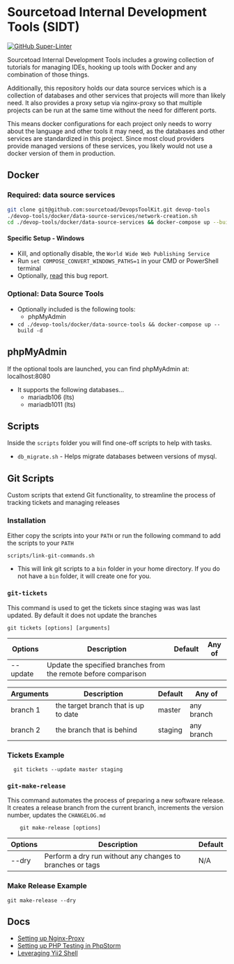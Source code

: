 # Sourcetoad Internal Development Tools (SIDT)

[![GitHub Super-Linter](https://github.com/sourcetoad/DevopsToolKit/workflows/Lint%20Code%20Base/badge.svg)](https://github.com/marketplace/actions/super-linter)

Sourcetoad Internal Development Tools includes a growing collection of tutorials
for managing IDEs, hooking up tools with Docker and any combination of those
things.

Additionally, this repository holds our data source services which is
a collection of databases and other services that projects will more than likely
need. It also provides a proxy setup via nginx-proxy so that multiple projects
can be run at the same time without the need for different ports.

This means docker configurations for each project only needs to worry about the
language and other tools it may need, as the databases and other services are
standardized in this project. Since most cloud providers provide managed versions
of these services, you likely would not use a docker version of them in production.

## Docker

### Required: data source services

```bash
git clone git@github.com:sourcetoad/DevopsToolKit.git devop-tools
./devop-tools/docker/data-source-services/network-creation.sh
cd ./devop-tools/docker/data-source-services && docker-compose up --build -d
```

#### Specific Setup - Windows
* Kill, and optionally disable, the `World Wide Web Publishing Service`
* Run `set COMPOSE_CONVERT_WINDOWS_PATHS=1` in your CMD or PowerShell terminal
* Optionally, [read](https://github.com/docker/compose/issues/4303#issuecomment-379563170) this bug report.

### Optional: Data Source Tools
* Optionally included is the following tools:
  * phpMyAdmin
* `cd ./devop-tools/docker/data-source-tools && docker-compose up --build -d`

## phpMyAdmin
If the optional tools are launched, you can find phpMyAdmin at: localhost:8080
* It supports the following databases...
  * mariadb106 (lts)
  * mariadb1011 (lts)

## Scripts
Inside the `scripts` folder you will find one-off scripts to help with tasks.

* `db_migrate.sh` - Helps migrate databases between versions of mysql.

## Git Scripts
Custom scripts that extend Git functionality, to streamline the process of tracking tickets and managing releases

### Installation
Either copy the scripts into your `PATH` or run the following command to add the scripts to your `PATH`

```shell
scripts/link-git-commands.sh
```

* This will link git scripts to a `bin` folder in your home directory. If you do not have a `bin` folder, it will create one for you.

### `git-tickets`

This command is used to get the tickets since staging was was last updated. By default it does not update the branches

```shell
git tickets [options] [arguments]
``` 

| Options  | Description                                                     | Default | Any of |
|----------|-----------------------------------------------------------------|---------|--------|
| --update | Update the specified branches from the remote before comparison |         |        |

| Arguments | Description                          | Default | Any of     |
|-----------|--------------------------------------|---------|------------|
| branch 1  | the target branch that is up to date | master  | any branch |
| branch 2  | the branch that is behind            | staging | any branch |

### Tickets Example

```shell
  git tickets --update master staging
```

### `git-make-release`
This command automates the process of preparing a new software release. It creates a release branch from the current branch, increments the version number, updates the `CHANGELOG.md`

```shell
    git make-release [options]
```

| Options  | Description                                               | Default |
|----------|-----------------------------------------------------------|---------|
| --dry    | Perform a dry run without any changes to branches or tags | N/A     |

### Make Release Example

```shell
git make-release --dry
```

## Docs
* [Setting up Nginx-Proxy](docs/nginx-proxy/README.md)
* [Setting up PHP Testing in PhpStorm](docs/phpstorm-docker/README.md)
* [Leveraging Yii2 Shell](docs/yii2/yii-shell.md)
